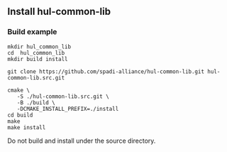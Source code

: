## Install hul-common-lib
### Build example

```
mkdir hul_common_lib
cd  hul_common_lib
mkdir build install

git clone https://github.com/spadi-alliance/hul-common-lib.git hul-common-lib.src.git 

cmake \
   -S ./hul-common-lib.src.git \
   -B ./build \
   -DCMAKE_INSTALL_PREFIX=./install
cd build
make
make install
```

Do not build and install under the source directory.
